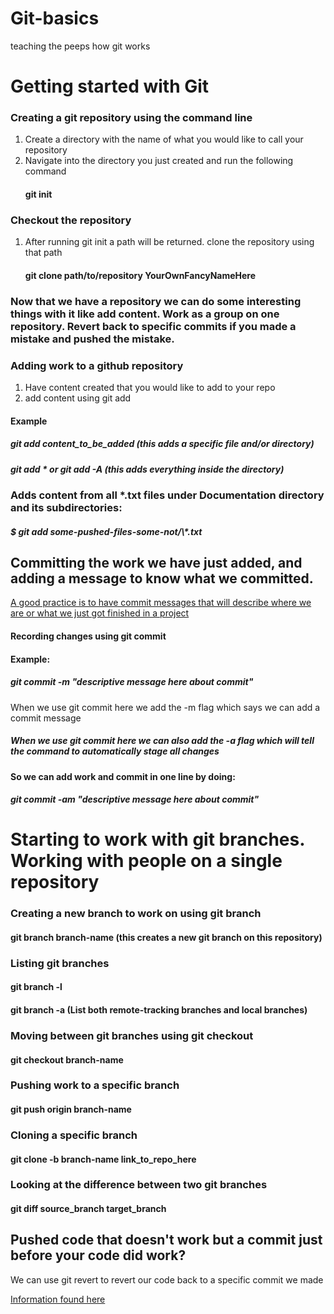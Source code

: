 # Git-basics
teaching the peeps how git works


<h1>Getting started with Git</h1>

<h3>Creating a git repository using the command line</h3>
<ol>
<li>Create a directory with the name of what you would like to call your repository</li>
<li>Navigate into the directory you just created and run the following command</li>
<h4>git init</h4>
</ol>

<h3>Checkout the repository</h3>
<ol>
<li>After running git init a path will be returned.  clone the repository using that path</li>
<h4>git clone path/to/repository YourOwnFancyNameHere</h4>
</ol>

<h3>Now that we have a repository we can do some interesting things with it like add content.  Work as a group on one repository. Revert back to specific commits if you made a mistake and pushed the mistake.
</h3>

<h3>Adding work to a github repository</h3>

<ol>
<li>Have content created that you would like to add to your repo</li>
<li>add content using git add</li>
</ol>
<h4>Example</4>

<h5>git add content_to_be_added  (this adds a specific file and/or directory)</h5>
<h5>git add * or git add -A (this adds everything inside the directory)</h5>


<h3>Adds content from all *.txt files under Documentation directory and its subdirectories:</h3>
               <h5>$ git add some-pushed-files-some-not/\*.txt</h5>

<h2>Committing the work we have just added, and adding a message to know what we committed. </h2>
<p><u>A good practice is to have commit messages that will describe where we are or what we just got finished in a project</u></p>

<h4>Recording changes using git commit</h4>
<h4>Example:</h4>

<h5>git commit -m "descriptive message here about commit"</h5>
<p>When we use git commit here we add the -m flag which says we can add a commit message</p>
<h5>When we use git commit here we can also add the -a flag which will tell the command to automatically stage all changes</h5>
<h4>So we can add work and commit in one line by doing:</h4>
<h5>git commit -am "descriptive message here about commit"</h5>

<h1>Starting to work with git branches.  Working with people on a single repository</h1>
<h3>Creating a new branch to work on using git branch</h3>

<h4>git branch branch-name (this creates a new git branch on this repository)</h4>
<h3>Listing git branches</h3>
<h4>git branch -l</h4>
<h4>git branch -a (List both remote-tracking branches and local branches)</h4>

<h3>Moving between git branches using git checkout</h3>
<h4>git checkout branch-name </h4>

<h3>Pushing work to a specific branch</h3>
<h4>git push origin branch-name </h4>

<h3>Cloning a specific branch</h3>
<h4>git clone -b branch-name link_to_repo_here </h4>

<h3>Looking at the difference between two git branches</h3>
<h4>git diff source_branch target_branch</h4>

<h2>Pushed code that doesn't work but a commit just before your code did work?</h2>
<p>We can use git revert to revert our code back to a specific commit we made</p>

[Information found here](https://rogerdudler.github.io/git-guide/)


